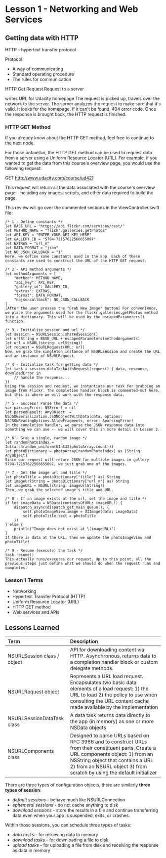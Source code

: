 # Lesson 1 - Networking and Web Services

## Getting data with HTTP

HTTP - hypertext transfer protocol

Protocol

* A way of communicating
* Standard operating procedure
* The rules for communication

HTTP Get Request
Request to a server

writes URL for Udacity homepage
The request is picked up, travels over the network to the server.
The server analyzes the request to make sure that it's valid. It looks for the homepage.
If it can't be found, 404 error code.
Once the response is brought back, the HTTP request is finished.


### HTTP GET Method

If you already know about the HTTP GET method, feel free to continue to the next node.

For those unfamiliar, the HTTP GET method can be used to request data from a server using a Uniform Resource Locator (URL). For example, if you wanted to get the data from this course's overview page, you would use the following request:

GET http://www.udacity.com/course/ud421

This request will return all the data associated with the course's overview page--including any images, scripts, and other data required to build the page.


This review will go over the commented sections in the ViewController.swift file:

```
/* 1 - Define constants */
let BASE_URL = "https://api.flickr.com/services/rest/"
let METHOD_NAME = "flickr.galleries.getPhotos"
let API_KEY = "ENTER_YOUR_API_KEY_HERE"
let GALLERY_ID = "5704-72157622566655097"
let EXTRAS = "url_m"
let DATA_FORMAT = "json"
let NO_JSON_CALLBACK = "1"
Here, we define some constants used in the app. Each of these constants are used to construct the URL of the HTTP GET request.

/* 2 - API method arguments */
let methodArguments = [
    "method": METHOD_NAME,
    "api_key": API_KEY,
    "gallery_id": GALLERY_ID,
    "extras": EXTRAS,
    "format": DATA_FORMAT,
    "nojsoncallback": NO_JSON_CALLBACK
]
[After the user presses the "Grab New Image" button] For convenience, we place the arguments used for the flickr.galleries.getPhotos method into a dictionary. This will be used by the escapedParameters() function.

/* 3 - Initialize session and url */
let session = NSURLSession.sharedSession()
let urlString = BASE_URL + escapedParameters(methodArguments)
let url = NSURL(string: urlString)!
let request = NSURLRequest(URL: url)
Now, we grab the singleton instance of NSURLSession and create the URL and an instance of NSURLRequest.

/* 4 - Initialize task for getting data */
let task = session.dataTaskWithRequest(request) { data, response, downloadError in
    // handle the response...
})
Using the session and request, we instantiate our task for grabbing an image from Flickr. The completion handler block is commented-out here, but this is where we will work with the response data.

/* 5 - Success! Parse the data */
var parsingError: NSError? = nil
let parsedResult: AnyObject! = NSJSONSerialization.JSONObjectWithData(data, options: NSJSONReadingOptions.AllowFragments, error: &parsingError)
In the completion handler, we parse the JSON response data into something we can use -- we will cover this in more detail in Lesson 2.

/* 6 - Grab a single, random image */
let randomPhotoIndex = Int(arc4random_uniform(UInt32(photoArray.count)))
let photoDictionary = photoArray[randomPhotoIndex] as [String: AnyObject]
Since our request will return JSON for multiple images in gallery 5704-72157622566655097, we just grab one of the images.

/* 7 - Get the image url and title */
let photoTitle = photoDictionary["title"] as? String
let imageUrlString = photoDictionary["url_m"] as? String
let imageURL = NSURL(string: imageUrlString!)
Then, we grab the selected image's title and URL.

/* 8 - If an image exists at the url, set the image and title */
if let imageData = NSData(contentsOfURL: imageURL!) {
    dispatch_async(dispatch_get_main_queue(), {
        self.photoImageView.image = UIImage(data: imageData)
        self.photoTitle.text = photoTitle
    })
} else {
    println("Image does not exist at \(imageURL)")
}
If there is data at the URL, then we update the photoImageView and photoTitle!

/* 9 - Resume (execute) the task */
task.resume()
This actually runs/executes our request. Up to this point, all the previous steps just define what we should do when the request runs and completes.
```

### Lesson 1 Terms

* Networking
* Hypertext Transfer Protocol (HTTP)
* Uniform Resource Locator (URL)
* HTTP GET method
* Web services and APIs

## Lessons Learned

Term | Description | 
:------------ | :-------------
NSURLSession class / object | API for downloading content via HTTP. Asynchronous, returns data to a completion handler block or custom delegate methods.
NSURLRequest object | Represents a URL load request. Encapsulates two basic data elements of a load request: 1) the URL to load 2) the policy to use when consulting the URL content cache made available by the implementation
NSURLSessionDataTask class | A data task returns data directly to the app (in memory) as one or more NSData objects
NSURLComponents class | Designed to parse URLs based on RFC 3986 and to construct URLs from their constituent parts. Create a URL components object: 1) from an NSString object that contains a URL 2) from an NSURL object 3) from scratch by using the default initializer


There are three types of configuration objects, there are similarly **three types of session**:

* *default sessions* - behave much like NSURLConnection
* *ephemeral sessions* - do not cache anything to disk
* *download sessions* - store the results in a file and continue transferring data even when your app is suspended, exits, or crashes.

Within those sessions, you can schedule three types of tasks: 

* *data tasks* - for retrieving data to memory
* *download tasks* - for downloading a file to disk
* *upload tasks* - for uploading a file from disk and receiving the response as data in memory

